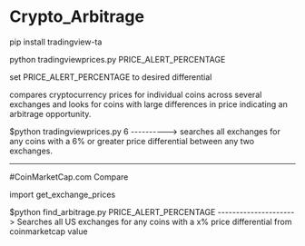 # Crypto_Arbitrage

pip install tradingview-ta

python tradingviewprices.py PRICE_ALERT_PERCENTAGE

set PRICE_ALERT_PERCENTAGE to desired differential 

compares cryptocurrency prices for individual coins across several exchanges and looks for coins with large differences in price indicating an arbitrage opportunity.

$python tradingviewprices.py 6  ----------> searches all exchanges for any coins with a 6% or greater price differential between any two exchanges.

---------------------------------------------------------------------------------------------------------------------------------------------------------------------

#CoinMarketCap.com Compare

import get_exchange_prices

$python find_arbitrage.py PRICE_ALERT_PERCENTAGE   ---------------------> Searches all US exchanges for any coins with a x% price differential from coinmarketcap value
